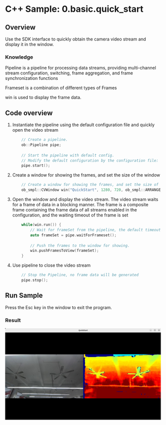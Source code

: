 # C++ Sample: 0.basic.quick_start

## Overview

Use the SDK interface to quickly obtain the camera video stream and display it in the window.

### Knowledge

Pipeline is a pipeline for processing data streams, providing multi-channel stream configuration, switching, frame aggregation, and frame synchronization functions

Frameset is a combination of different types of Frames

win is used to display the frame data.

## Code overview

1. Instantiate the pipeline using the default configuration file and quickly open the video stream

    ```cpp
        // Create a pipeline.
        ob::Pipeline pipe;

        // Start the pipeline with default config.
        // Modify the default configuration by the configuration file: "OrbbecSDKConfig.xml"
        pipe.start();
    ```

2. Create a window for showing the frames, and set the size of the window

    ```cpp
        // Create a window for showing the frames, and set the size of the window.
        ob_smpl::CVWindow win("QuickStart", 1280, 720, ob_smpl::ARRANGE_ONE_ROW);
    ```

3. Open the window and display the video stream. The video stream waits for a frame of data in a blocking manner. The frame is a composite frame containing the frame data of all streams enabled in the configuration, and the waiting timeout of the frame is set

    ```cpp
        while(win.run()) {
            // Wait for frameSet from the pipeline, the default timeout is 1000ms.
            auto frameSet = pipe.waitForFrameset();

            // Push the frames to the window for showing.
            win.pushFramesToView(frameSet);
        }
    ```

4. Use pipeline to close the video stream

    ```cpp
        // Stop the Pipeline, no frame data will be generated
        pipe.stop();
    ```

## Run Sample

Press the Esc key in the window to exit the program.

### Result

![image](../../docs/resource/quick_start.jpg)
